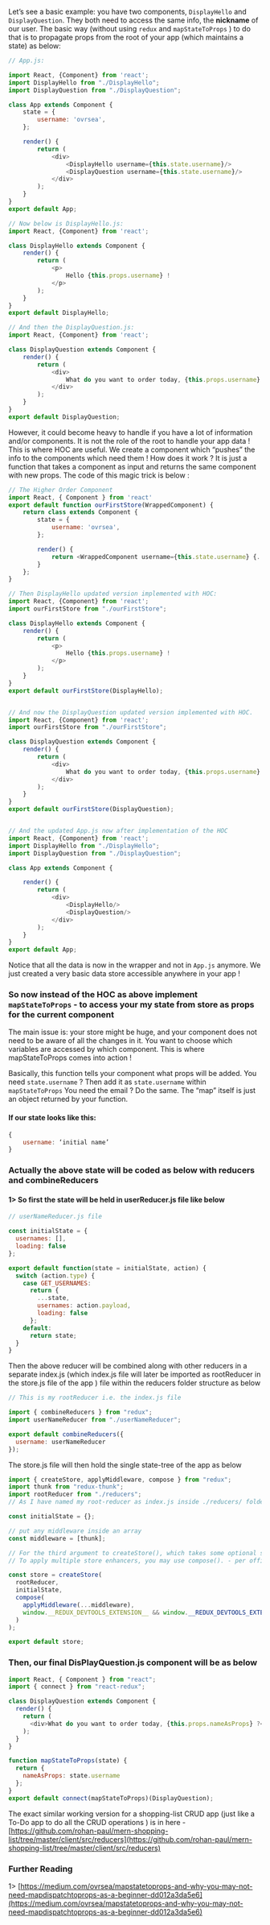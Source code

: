 Let’s see a basic example: you have two components, `DisplayHello` and `DisplayQuestion`. They both need to access the same info, the **nickname** of our user. The basic way (without using `redux` and `mapStateToProps` ) to do that is to propagate props from the root of your app (which maintains a state) as below:

```js
// App.js:

import React, {Component} from 'react';
import DisplayHello from "./DisplayHello";
import DisplayQuestion from "./DisplayQuestion";

class App extends Component {
    state = {
        username: 'ovrsea',
    };

    render() {
        return (
            <div>
                <DisplayHello username={this.state.username}/>
                <DisplayQuestion username={this.state.username}/>
            </div>
        );
    }
}
export default App;

// Now below is DisplayHello.js:
import React, {Component} from 'react';

class DisplayHello extends Component {
    render() {
        return (
            <p>
                Hello {this.props.username} !
            </p>
        );
    }
}
export default DisplayHello;

// And then the DisplayQuestion.js:
import React, {Component} from 'react';

class DisplayQuestion extends Component {
    render() {
        return (
            <div>
                What do you want to order today, {this.props.username} ?
            </div>
        );
    }
}
export default DisplayQuestion;

```

However, it could become heavy to handle if you have a lot of information and/or components. It is not the role of the root to handle your app data ! This is where HOC are useful. We create a component which “pushes” the info to the components which need them ! How does it work ? It is just a function that takes a component as input and returns the same component with new props. The code of this magic trick is below :

```js
// The Higher Order Component
import React, { Component } from 'react'
export default function ourFirstStore(WrappedComponent) {
    return class extends Component {
        state = {
            username: 'ovrsea',
        };

        render() {
            return <WrappedComponent username={this.state.username} {...this.props} />;
        }
    };
}

// Then DisplayHello updated version implemented with HOC:
import React, {Component} from 'react';
import ourFirstStore from "./ourFirstStore";

class DisplayHello extends Component {
    render() {
        return (
            <p>
                Hello {this.props.username} !
            </p>
        );
    }
}
export default ourFirstStore(DisplayHello);


// And now the DisplayQuestion updated version implemented with HOC.
import React, {Component} from 'react';
import ourFirstStore from "./ourFirstStore";

class DisplayQuestion extends Component {
    render() {
        return (
            <div>
                What do you want to order today, {this.props.username} ?
            </div>
        );
    }
}
export default ourFirstStore(DisplayQuestion);


// And the updated App.js now after implementation of the HOC
import React, {Component} from 'react';
import DisplayHello from "./DisplayHello";
import DisplayQuestion from "./DisplayQuestion";

class App extends Component {

    render() {
        return (
            <div>
                <DisplayHello/>
                <DisplayQuestion/>
            </div>
        );
    }
}
export default App;
```

Notice that all the data is now in the wrapper and not in `App.js` anymore. We just created a very basic data store accessible anywhere in your app !

### So now instead of the HOC as above implement `mapStateToProps` - to access your my state from store as props for the current component

The main issue is: your store might be huge, and your component does not need to be aware of all the changes in it. You want to choose which variables are accessed by which component. This is where mapStateToProps comes into action !

Basically, this function tells your component what props will be added. You need `state.username` ? Then add it as `state.username` within `mapStateToProps`
You need the email ? Do the same. The “map” itself is just an object returned by your function.

#### If our state looks like this:

```js
{
    username: ‘initial name’
}
```

### Actually the above state will be coded as below with reducers and combineReducers

#### 1> So first the state will be held in userReducer.js file like below

```js
// userNameReducer.js file

const initialState = {
  usernames: [],
  loading: false
};

export default function(state = initialState, action) {
  switch (action.type) {
    case GET_USERNAMES:
      return {
        ...state,
        usernames: action.payload,
        loading: false
      };
    default:
      return state;
  }
}
```

Then the above reducer will be combined along with other reducers in a separate index.js (which index.js file will later be imported as rootReducer in the store.js file of the app ) file within the reducers folder structure as below

```js
// This is my rootReducer i.e. the index.js file

import { combineReducers } from "redux";
import userNameReducer from "./userNameReducer";

export default combineReducers({
  username: userNameReducer
});
```

The store.js file will then hold the single state-tree of the app as below

```js
import { createStore, applyMiddleware, compose } from "redux";
import thunk from "redux-thunk";
import rootReducer from "./reducers";
// As I have named my root-reducer as index.js inside ./reducers/ folder, hence no need to mention separately /reducers/index

const initialState = {};

// put any middleware inside an array
const middleware = [thunk];

// For the third argument to createStore(), which takes some optional store enhancers, since I am using redux-tools, I want to wrap the applyMiddleware() in this compose() function.
// To apply multiple store enhancers, you may use compose(). - per official doc - https://redux.js.org/api-reference/createstore

const store = createStore(
  rootReducer,
  initialState,
  compose(
    applyMiddleware(...middleware),
    window.__REDUX_DEVTOOLS_EXTENSION__ && window.__REDUX_DEVTOOLS_EXTENSION__()
  )
);

export default store;
```

### Then, our final DisPlayQuestion.js component will be as below

```js
import React, { Component } from "react";
import { connect } from "react-redux";

class DisplayQuestion extends Component {
  render() {
    return (
      <div>What do you want to order today, {this.props.nameAsProps} ?</div>
    );
  }
}

function mapStateToProps(state) {
  return {
    nameAsProps: state.username
  };
}
export default connect(mapStateToProps)(DisplayQuestion);
```

The exact similar working version for a shopping-list CRUD app (just like a To-Do app to do all the CRUD operations ) is in here -[https://github.com/rohan-paul/mern-shopping-list/tree/master/client/src/reducers](https://github.com/rohan-paul/mern-shopping-list/tree/master/client/src/reducers)

### Further Reading

1> [https://medium.com/ovrsea/mapstatetoprops-and-why-you-may-not-need-mapdispatchtoprops-as-a-beginner-dd012a3da5e6](https://medium.com/ovrsea/mapstatetoprops-and-why-you-may-not-need-mapdispatchtoprops-as-a-beginner-dd012a3da5e6)
